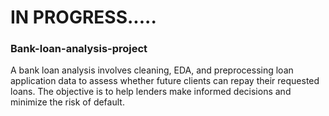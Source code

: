 # IN PROGRESS.....
### Bank-loan-analysis-project
A bank loan analysis involves cleaning, EDA, and preprocessing loan application data to assess whether future clients can repay their requested loans. The objective is to help lenders make informed decisions and minimize the risk of default.
